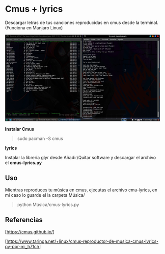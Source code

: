 # Cmus + lyrics
Descargar letras de tus canciones reproducidas en cmus desde la terminal. (Funciona en Manjaro Linux)

![cmus](cmus.png)


**Instalar Cmus**

> sudo pacman -S cmus

**lyrics**

Instalar la libreria glyr desde Añadir/Quitar software y 
descargar el archivo el **cmus-lyrics.py** 

## Uso

Mientras reproduces tu música en cmus, ejecutas el archivo cmu-lyrics, en mi caso lo guarde el la carpeta Música/

> python  Música/cmus-lyrics.py

## Referencias

[https://cmus.github.io/]

[https://www.taringa.net/+linux/cmus-reproductor-de-musica-cmus-lyrics-py-por-mi_h71ch]
